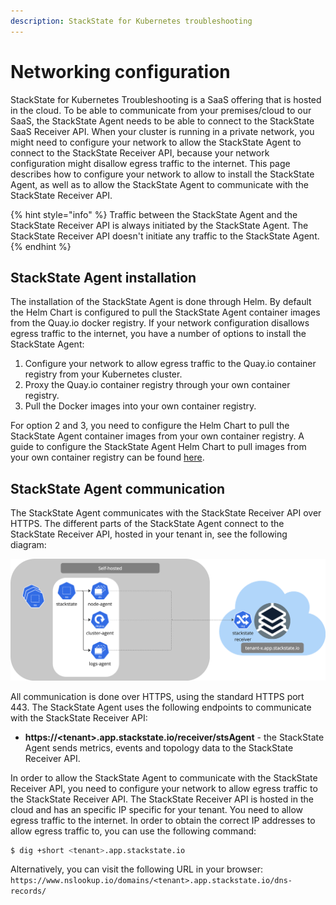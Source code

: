 ```yaml
---
description: StackState for Kubernetes troubleshooting
---
```


# Networking configuration

StackState for Kubernetes Troubleshooting is a SaaS offering that is hosted in the cloud. To be able to communicate from your premises/cloud to our SaaS, the StackState Agent needs to be able to connect to the StackState SaaS Receiver API.
When your cluster is running in a private network, you might need to configure your network to allow the StackState Agent to connect to the StackState Receiver API, because your network configuration might disallow egress traffic to the internet. This page describes how to configure your network to allow to install the StackState Agent, as well as to allow the StackState Agent to communicate with the StackState Receiver API.

{% hint style="info" %}
Traffic between the StackState Agent and the StackState Receiver API is always initiated by the StackState Agent. The StackState Receiver API doesn't initiate any traffic to the StackState Agent.
{% endhint %}

## StackState Agent installation

The installation of the StackState Agent is done through Helm. By default the Helm Chart is configured to pull the StackState Agent container images from the Quay.io docker registry. If your network configuration disallows egress traffic to the internet, you have a number of options to install the StackState Agent:

1. Configure your network to allow egress traffic to the Quay.io container registry from your Kubernetes cluster.
2. Proxy the Quay.io container registry through your own container registry.
3. Pull the Docker images into your own container registry.

For option 2 and 3, you need to configure the Helm Chart to pull the StackState Agent container images from your own container registry. A guide to configure the StackState Agent Helm Chart to pull images from your own container registry can be found [here](/setup/agent/k8s-custom-registry.md).


## StackState Agent communication

The StackState Agent communicates with the StackState Receiver API over HTTPS. The different parts of the StackState Agent connect to the StackState Receiver API, hosted in your tenant in, see the following diagram:

![StackState Agent communication](../.gitbook/assets/k8s/k8s-agent-communication.png)

All communication is done over HTTPS, using the standard HTTPS port 443. The StackState Agent uses the following endpoints to communicate with the StackState Receiver API:

* **https://&lt;tenant&gt;.app.stackstate.io/receiver/stsAgent** - the StackState Agent sends metrics, events and topology data to the StackState Receiver API.

In order to allow the StackState Agent to communicate with the StackState Receiver API, you need to configure your network to allow egress traffic to the StackState Receiver API. The StackState Receiver API is hosted in the cloud and has an specific IP specific for your tenant. You need to allow egress traffic to the internet. In order to obtain the correct IP addresses to allow egress traffic to, you can use the following command:

```bash
$ dig +short <tenant>.app.stackstate.io
```

Alternatively, you can visit the following URL in your browser: `https://www.nslookup.io/domains/<tenant>.app.stackstate.io/dns-records/`
